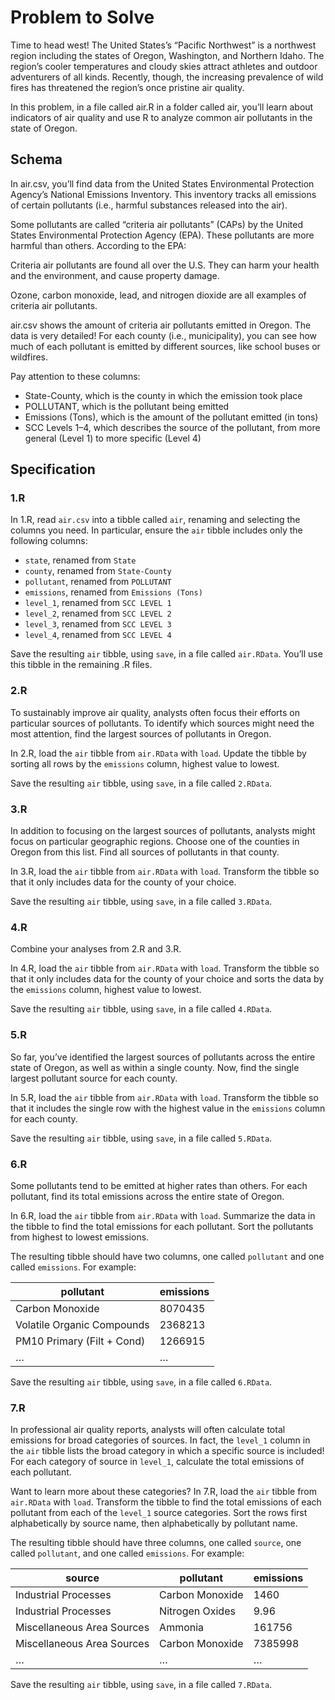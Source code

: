 # Problem to Solve
Time to head west! The United States’s “Pacific Northwest” is a northwest region including the states of Oregon, Washington, and Northern Idaho. The region’s cooler temperatures and cloudy skies attract athletes and outdoor adventurers of all kinds. Recently, though, the increasing prevalence of wild fires has threatened the region’s once pristine air quality.

In this problem, in a file called air.R in a folder called air, you’ll learn about indicators of air quality and use R to analyze common air pollutants in the state of Oregon.

## Schema

In air.csv, you’ll find data from the United States Environmental Protection Agency’s National Emissions Inventory. This inventory tracks all emissions of certain pollutants (i.e., harmful substances released into the air).

Some pollutants are called “criteria air pollutants” (CAPs) by the United States Environmental Protection Agency (EPA). These pollutants are more harmful than others. According to the EPA:

Criteria air pollutants are found all over the U.S. They can harm your health and the environment, and cause property damage.

Ozone, carbon monoxide, lead, and nitrogen dioxide are all examples of criteria air pollutants.

air.csv shows the amount of criteria air pollutants emitted in Oregon. The data is very detailed! For each county (i.e., municipality), you can see how much of each pollutant is emitted by different sources, like school buses or wildfires.

Pay attention to these columns:

- State-County, which is the county in which the emission took place
- POLLUTANT, which is the pollutant being emitted
- Emissions (Tons), which is the amount of the pollutant emitted (in tons)
- SCC Levels 1–4, which describes the source of the pollutant, from more general (Level 1) to more specific (Level 4)

## Specification

### 1.R
In 1.R, read `air.csv` into a tibble called `air`, renaming and selecting the columns you need. In particular, ensure the `air` tibble includes only the following columns:

- `state`, renamed from `State`
- `county`, renamed from `State-County`
- `pollutant`, renamed from `POLLUTANT`
- `emissions`, renamed from `Emissions (Tons)`
- `level_1`, renamed from `SCC LEVEL 1`
- `level_2`, renamed from `SCC LEVEL 2`
- `level_3`, renamed from `SCC LEVEL 3`
- `level_4`, renamed from `SCC LEVEL 4`

Save the resulting `air` tibble, using `save`, in a file called `air.RData`. You’ll use this tibble in the remaining .R files.

### 2.R
To sustainably improve air quality, analysts often focus their efforts on particular sources of pollutants. To identify which sources might need the most attention, find the largest sources of pollutants in Oregon.

In 2.R, load the `air` tibble from `air.RData` with `load`. Update the tibble by sorting all rows by the `emissions` column, highest value to lowest.

Save the resulting `air` tibble, using `save`, in a file called `2.RData`.

### 3.R
In addition to focusing on the largest sources of pollutants, analysts might focus on particular geographic regions. Choose one of the counties in Oregon from this list. Find all sources of pollutants in that county.

In 3.R, load the `air` tibble from `air.RData` with `load`. Transform the tibble so that it only includes data for the county of your choice.

Save the resulting `air` tibble, using `save`, in a file called `3.RData`.

### 4.R
Combine your analyses from 2.R and 3.R.

In 4.R, load the `air` tibble from `air.RData` with `load`. Transform the tibble so that it only includes data for the county of your choice and sorts the data by the `emissions` column, highest value to lowest.

Save the resulting `air` tibble, using `save`, in a file called `4.RData`.

### 5.R
So far, you’ve identified the largest sources of pollutants across the entire state of Oregon, as well as within a single county. Now, find the single largest pollutant source for each county.

In 5.R, load the `air` tibble from `air.RData` with `load`. Transform the tibble so that it includes the single row with the highest value in the `emissions` column for each county.

Save the resulting `air` tibble, using `save`, in a file called `5.RData`.

### 6.R
Some pollutants tend to be emitted at higher rates than others. For each pollutant, find its total emissions across the entire state of Oregon.

In 6.R, load the `air` tibble from `air.RData` with `load`. Summarize the data in the tibble to find the total emissions for each pollutant. Sort the pollutants from highest to lowest emissions.

The resulting tibble should have two columns, one called `pollutant` and one called `emissions`. For example:

| pollutant                     | emissions |
|-------------------------------|-----------|
| Carbon Monoxide               | 8070435   |
| Volatile Organic Compounds     | 2368213   |
| PM10 Primary (Filt + Cond)    | 1266915   |
| …                             | …         |

Save the resulting `air` tibble, using `save`, in a file called `6.RData`.

### 7.R
In professional air quality reports, analysts will often calculate total emissions for broad categories of sources. In fact, the `level_1` column in the `air` tibble lists the broad category in which a specific source is included! For each category of source in `level_1`, calculate the total emissions of each pollutant.

Want to learn more about these categories?
In 7.R, load the `air` tibble from `air.RData` with `load`. Transform the tibble to find the total emissions of each pollutant from each of the `level_1` source categories. Sort the rows first alphabetically by source name, then alphabetically by pollutant name.

The resulting tibble should have three columns, one called `source`, one called `pollutant`, and one called `emissions`. For example:

| source                     | pollutant                     | emissions |
|---------------------------|-------------------------------|-----------|
| Industrial Processes       | Carbon Monoxide               | 1460      |
| Industrial Processes       | Nitrogen Oxides               | 9.96      |
| Miscellaneous Area Sources | Ammonia                       | 161756    |
| Miscellaneous Area Sources | Carbon Monoxide               | 7385998   |
| …                         | …                             | …         |

Save the resulting `air` tibble, using `save`, in a file called `7.RData`.